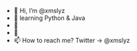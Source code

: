 - 👋 Hi, I’m @xmslyz
- 👀 learning Python & Java
- 🌱 
- 💞️ 
- 📫 How to reach me? Twitter -> @xmslyz

<!---
xmslyz/xmslyz is a ✨ special ✨ repository because its `README.md` (this file) appears on your GitHub profile.
You can click the Preview link to take a look at your changes.
--->
